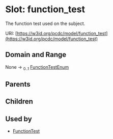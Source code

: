 
# Slot: function_test


The function test used on the subject.

URI: [https://w3id.org/pcdc/model/function_test](https://w3id.org/pcdc/model/function_test)


## Domain and Range

None &#8594;  <sub>0..1</sub> [FunctionTestEnum](FunctionTestEnum.md)

## Parents


## Children


## Used by

 * [FunctionTest](FunctionTest.md)
